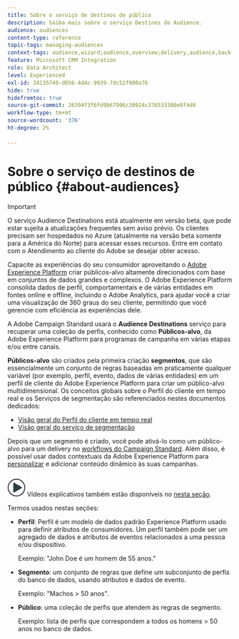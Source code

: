 ```yaml
---
title: Sobre o serviço de destinos de público
description: Saiba mais sobre o serviço Destinos do Audience.
audience: audiences
content-type: reference
topic-tags: managing-audiences
context-tags: audience,wizard;audience,overview;delivery,audience,back
feature: Microsoft CRM Integration
role: Data Architect
level: Experienced
exl-id: 34235749-d056-4d4c-9939-7dc52f980a76
hide: true
hidefromtoc: true
source-git-commit: 26394f3f6fd9b67996c30924c376533380e8f4d6
workflow-type: tm+mt
source-wordcount: '376'
ht-degree: 2%

---
```


# Sobre o serviço de destinos de público {#about-audiences}

>[!IMPORTANT]
>
>O serviço Audience Destinations está atualmente em versão beta, que pode estar sujeita a atualizações frequentes sem aviso prévio. Os clientes precisam ser hospedados no Azure (atualmente na versão beta somente para a América do Norte) para acessar esses recursos. Entre em contato com o Atendimento ao cliente do Adobe se desejar obter acesso.

Capacite as experiências do seu consumidor aproveitando o [Adobe Experience Platform](https://experienceleague.adobe.com/docs/experience-platform/landing/home.html) criar públicos-alvo altamente direcionados com base em conjuntos de dados grandes e complexos. O Adobe Experience Platform consolida dados de perfil, comportamentais e de várias entidades em fontes online e offline, incluindo o Adobe Analytics, para ajudar você a criar uma visualização de 360 graus do seu cliente, permitindo que você gerencie com eficiência as experiências dele.

A Adobe Campaign Standard usará o **Audience Destinations** serviço para recuperar uma coleção de perfis, conhecido como **Públicos-alvo**, da Adobe Experience Platform para programas de campanha em várias etapas e/ou entre canais.

**Públicos-alvo** são criados pela primeira criação **segmentos**, que são essencialmente um conjunto de regras baseadas em praticamente qualquer variável (por exemplo, perfil, evento, dados de várias entidades) em um perfil de cliente do Adobe Experience Platform para criar um público-alvo multidimensional. Os conceitos globais sobre o Perfil do cliente em tempo real e os Serviços de segmentação são referenciados nestes documentos dedicados:

* [Visão geral do Perfil do cliente em tempo real](https://experienceleague.adobe.com/docs/experience-platform/profile/home.html)
* [Visão geral do serviço de segmentação](https://experienceleague.adobe.com/docs/experience-platform/segmentation/home.html)

Depois que um segmento é criado, você pode ativá-lo como um público-alvo para um delivery no [workflows do Campaign Standard](../../integrating/using/aep-targeting-audiences.md). Além disso, é possível usar dados contextuais da Adobe Experience Platform para [personalizar](../../integrating/using/aep-personalizing-campaigns.md) e adicionar conteúdo dinâmico às suas campanhas.

![](assets/do-not-localize/how-to-video.png) Vídeos explicativos também estão disponíveis no [nesta seção](https://experienceleague.adobe.com/docs/campaign-learn/campaign-standard-tutorials/profiles-and-audiences/audience-destinations/audience-destinations-overview.html).

Termos usados nestas seções:

* **Perfil**: Perfil é um modelo de dados padrão Experience Platform usado para definir atributos de consumidores. Um perfil também pode ser um agregado de dados e atributos de eventos relacionados a uma pessoa e/ou dispositivo.

  Exemplo: &quot;John Doe é um homem de 55 anos.&quot;

* **Segmento**: um conjunto de regras que define um subconjunto de perfis do banco de dados, usando atributos e dados de evento.

  Exemplo: &quot;Machos > 50 anos&quot;.

* **Público**: uma coleção de perfis que atendem às regras de segmento.

  Exemplo: lista de perfis que correspondem a todos os homens > 50 anos no banco de dados.
